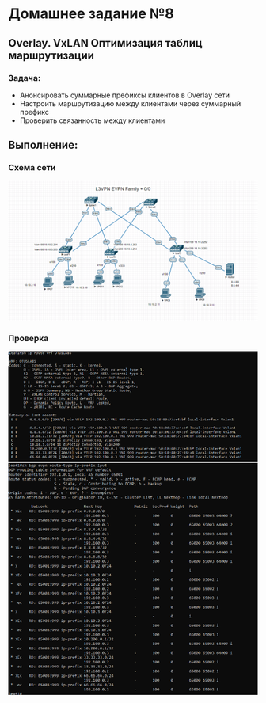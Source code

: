 # Домашнее задание №8

## Overlay. VxLAN Оптимизация таблиц маршрутизации 

### Задача:

- Анонсировать суммарные префиксы клиентов в Overlay сети
- Настроить маршрутизацию между клиентами через суммарный префикс
- Проверить связанность между клиентами

## Выполнение:

### Схема сети
![](https://github.com/maximchekalov/otuslabs/blob/main/LABA8/L3VPN_0.0.0.0.PNG)
### Проверка
![](https://github.com/maximchekalov/otuslabs/blob/main/LABA8/L3VPN_shiproute.PNG)
![](https://github.com/maximchekalov/otuslabs/blob/main/LABA8/L3VPN_evpn.PNG)
